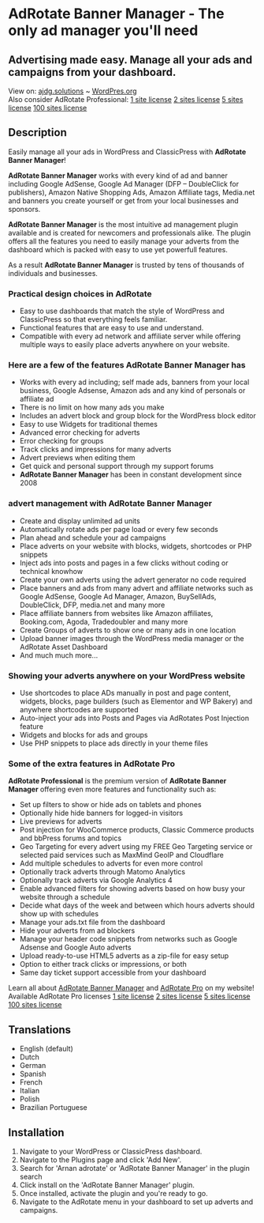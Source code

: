 # AdRotate Banner Manager - The only ad manager you'll need
## Advertising made easy. Manage all your ads and campaigns from your dashboard.

View on: [ajdg.solutions](https://ajdg.solutions/product/adrotate-banner-manager/) ~ [WordPres.org](https://wordpress.org/plugins/adrotate/) \
Also consider AdRotate Professional: [1 site license](https://ajdg.solutions/product/adrotate-pro-single/) [2 sites license](https://ajdg.solutions/product/adrotate-pro-duo/) [5 sites license](https://ajdg.solutions/product/adrotate-pro-multi/) [100 sites license](https://ajdg.solutions/product/adrotate-pro-developer/)

## Description
Easily manage all your ads in WordPress and ClassicPress with **AdRotate Banner Manager**!

**AdRotate Banner Manager** works with every kind of ad and banner including Google AdSense, Google Ad Manager (DFP – DoubleClick for publishers), Amazon Native Shopping Ads, Amazon Affiliate tags, Media.net and banners you create yourself or get from your local businesses and sponsors.

**AdRotate Banner Manager** is the most intuitive ad management plugin available and is created for newcomers and professionals alike. The plugin offers all the features you need to easily manage your adverts from the dashboard which is packed with easy to use yet powerfull features.

As a result **AdRotate Banner Manager** is trusted by tens of thousands of individuals and businesses.

### Practical design choices in AdRotate
* Easy to use dashboards that match the style of WordPress and ClassicPress so that everything feels familiar.
* Functional features that are easy to use and understand.
* Compatible with every ad network and affiliate server while offering multiple ways to easily place adverts anywhere on your website.

### Here are a few of the features **AdRotate Banner Manager** has
* Works with every ad including; self made ads, banners from your local business, Google Adsense, Amazon ads and any kind of personals or affiliate ad
* There is no limit on how many ads you make
* Includes an advert block and group block for the WordPress block editor
* Easy to use Widgets for traditional themes
* Advanced error checking for adverts
* Error checking for groups
* Track clicks and impressions for many adverts
* Advert previews when editing them
* Get quick and personal support through my support forums
* **AdRotate Banner Manager** has been in constant development since 2008

### advert management with AdRotate Banner Manager
* Create and display unlimited ad units
* Automatically rotate ads per page load or every few seconds
* Plan ahead and schedule your ad campaigns
* Place adverts on your website with blocks, widgets, shortcodes or PHP snippets
* Inject ads into posts and pages in a few clicks without coding or technical knowhow
* Create your own adverts using the advert generator no code required
* Place banners and ads from many advert and affiliate networks such as Google AdSense, Google Ad Manager, Amazon, BuySellAds, DoubleClick, DFP, media.net and many more
* Place affiliate banners from websites like Amazon affiliates, Booking.com, Agoda, Tradedoubler and many more
* Create Groups of adverts to show one or many ads in one location
* Upload banner images through the WordPress media manager or the AdRotate Asset Dashboard
* And much much more...

### Showing your adverts anywhere on your WordPress website

* Use shortcodes to place ADs manually in post and page content, widgets, blocks, page builders (such as Elementor and WP Bakery) and anywhere shortcodes are supported
* Auto-inject your ads into Posts and Pages via AdRotates Post Injection feature
* Widgets and blocks for ads and groups
* Use PHP snippets to place ads directly in your theme files

### Some of the extra features in AdRotate Pro

**AdRotate Professional** is the premium version of **AdRotate Banner Manager** offering even more features and functionality such as:

* Set up filters to show or hide ads on tablets and phones
* Optionally hide hide banners for logged-in visitors
* Live previews for adverts
* Post injection for WooCommerce products, Classic Commerce products and bbPress forums and topics
* Geo Targeting for every advert using my FREE Geo Targeting service or selected paid services such as MaxMind GeoIP and Cloudflare
* Add multiple schedules to adverts for even more control
* Optionally track adverts through Matomo Analytics
* Optionally track adverts via Google Analytics 4
* Enable advanced filters for showing adverts based on how busy your website through a schedule
* Decide what days of the week and between which hours adverts should show up with schedules
* Manage your ads.txt file from the dashboard
* Hide your adverts from ad blockers
* Manage your header code snippets from networks such as Google Adsense and Google Auto adverts
* Upload ready-to-use HTML5 adverts as a zip-file for easy setup
* Option to either track clicks or impressions, or both
* Same day ticket support accessible from your dashboard

Learn all about [AdRotate Banner Manager](https://ajdg.solutions/product/adrotate-banner-manager/) and [AdRotate Pro](https://ajdg.solutions/product/adrotate-pro-single/) on my website! \
Available AdRotate Pro licenses [1 site license](https://ajdg.solutions/product/adrotate-pro-single/) [2 sites license](https://ajdg.solutions/product/adrotate-pro-duo/) [5 sites license](https://ajdg.solutions/product/adrotate-pro-multi/) [100 sites license](https://ajdg.solutions/product/adrotate-pro-developer/)

## Translations

* English (default)
* Dutch
* German
* Spanish
* French
* Italian
* Polish
* Brazilian Portuguese

## Installation
1. Navigate to your WordPress or ClassicPress dashboard.
2. Navigate to the Plugins page and click 'Add New'.
3. Search for 'Arnan adrotate' or 'AdRotate Banner Manager' in the plugin search
4. Click install on the 'AdRotate Banner Manager' plugin.
5. Once installed, activate the plugin and you're ready to go.
6. Navigate to the AdRotate menu in your dashboard to set up adverts and campaigns.

